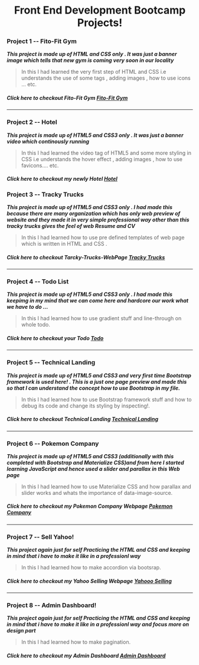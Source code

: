 # <h1 align="center">Front End Development Bootcamp Projects!</h1>

### Project 1 -- Fito-Fit Gym

_**This project is made up of HTML and CSS only . It was just a banner image which tells that new gym is coming very soon in our locality**_

> In this I had learned the very first step of HTML and CSS i.e understands the use of some tags , adding images , how to use icons ... etc.

##### _**Click here to checkout Fito-Fit Gym**_ [Fito-Fit Gym](https://kartikey0205.github.io/Frontend-Development-Bootcamp/Project1-Fiti-Fit-Gym/)

---

### Project 2 -- Hotel

_**This project is made up of HTML5 and CSS3 only . It was just a banner video which continously running**_

> In this I had learned the video tag of HTML5 and some more styling in CSS i.e understands the hover effect , adding images , how to use favicons.... etc.

##### _**Click here to checkout my newly Hotel**_ [Hotel](https://kartikey0205.github.io/Frontend-Development-Bootcamp/Project2-Hotel/)

### Project 3 -- Tracky Trucks

_**This project is made up of HTML5 and CSS3 only . I had made this because there are many organization which has only web preview of website and they made it in very simple professional way other than this tracky trucks gives the feel of web Resume and CV**_

> In this I had learned how to use pre defined templates of web page which is written in HTML and CSS .

##### _**Click here to checkout Tarcky-Trucks-WebPage**_ [Tracky Trucks](https://kartikey0205.github.io/Frontend-Development-Bootcamp/Project3-Tracky-Trucks/)

---

### Project 4 -- Todo List

_**This project is made up of HTML5 and CSS3 only . I had made this keepimg in my mind that we can come here and hardcore our work what we have to do ...**_

> In this I had learned how to use gradient stuff and line-through on whole todo.

##### _**Click here to checkout your Todo**_ [Todo](https://kartikey0205.github.io/Frontend-Development-Bootcamp/Project4-Todo-List/)

---

### Project 5 -- Technical Landing

_**This project is made up of HTML5 and CSS3 and very first time Bootstrap framework is used here! . This is a just one page preview and made this so that I can understand the concept how to use Bootstrap in my file.**_

> In this I had learned how to use Bootstrap framework stuff and how to debug its code and change its styling by inspecting!.

##### _**Click here to checkout Technical Landing**_ [Technical Landing](https://kartikey0205.github.io/Frontend-Development-Bootcamp/Project5-Technical-Landing/)

---

### Project 6 -- Pokemon Company

_**This project is made up of HTML5 and CSS3 (additionally with this completed with Bootstrap and Materialize CSS)and from here I started learning JavaScript and hence used a slider and parallax in this Web page**_

> In this I had learned how to use Materialize CSS and how parallax and slider works and whats the importance of data-image-source.

##### _**Click here to checkout my Pokemon Company Webpage**_ [Pokemon Company](https://kartikey0205.github.io/Frontend-Development-Bootcamp/Project6-PokemonCompany/)

---

### Project 7 -- Sell Yahoo!

_**This project again just for self Practicing the HTML and CSS and keeping in mind that i have to make it like in a professionl way**_

> In this I had learned how to make accordion via bootsrap.

##### _**Click here to checkout my Yahoo Selling Webpage**_ [Yahooo Selling](https://kartikey0205.github.io/Frontend-Development-Bootcamp/Project7-SellYahoo/)

---

### Project 8 -- Admin Dashboard!

_**This project again just for self Practicing the HTML and CSS and keeping in mind that i have to make it like in a professionl way and focus more on design part**_

> In this I had learned how to make pagination.

##### _**Click here to checkout my Admin Dashboard**_ [Admin Dashboard](https://kartikey0205.github.io/Frontend-Development-Bootcamp/Project8-AdminDashBoard/)
